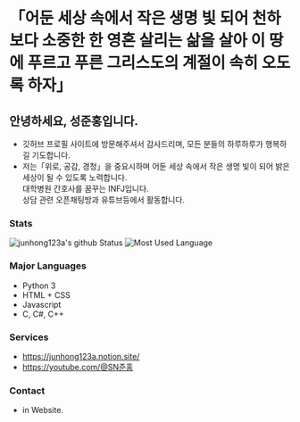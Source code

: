 # 「어둔 세상 속에서 작은 생명 빛 되어 천하보다 소중한 한 영혼 살리는 삶을 살아 이 땅에 푸르고 푸른 그리스도의 계절이 속히 오도록 하자」
## 안녕하세요, 성준홍입니다.
* 깃허브 프로필 사이트에 방문해주셔서 감사드리며, 모든 분들의 하루하루가 행복하길 기도합니다.
* 저는「위로, 공감, 경청」을 중요시하며 어둔 세상 속에서 작은 생명 빛이 되어 밝은 세상이 될 수 있도록 노력합니다.<br>
대학병원 간호사를 꿈꾸는 INFJ입니다.<br>
상담 관련 오픈채팅방과 유튜브등에서 활동합니다.

### Stats
![junhong123a's github Status](https://github-readme-stats.vercel.app/api?username=junhong123a&count_private=true&show_icons=true&theme=tokyonight)
![Most Used Language](https://github-readme-stats.vercel.app/api/top-langs/?username=junhong123a&theme=tokyonight&layout=compact)<br/>

### Major Languages
* Python 3
* HTML + CSS
* Javascript
* C, C#, C++

### Services
* https://junhong123a.notion.site/
* https://youtube.com/@SN준홍

### Contact
* in Website.
